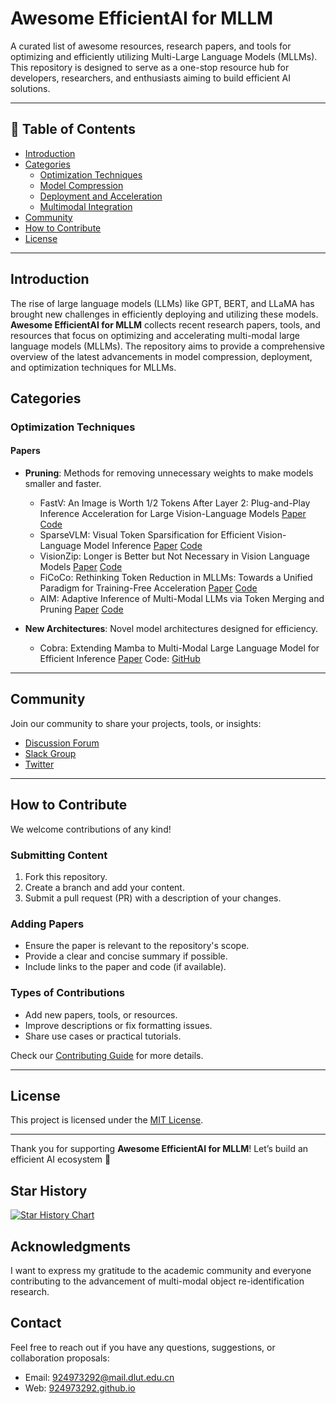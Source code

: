 # Awesome EfficientAI for MLLM

A curated list of awesome resources, research papers, and tools for optimizing and efficiently utilizing Multi-Large Language Models (MLLMs). This repository is designed to serve as a one-stop resource hub for developers, researchers, and enthusiasts aiming to build efficient AI solutions.

---

## 📖 Table of Contents

- [Introduction](#introduction)
- [Categories](#categories)
  - [Optimization Techniques](#optimization-techniques)
  - [Model Compression](#model-compression)
  - [Deployment and Acceleration](#deployment-and-acceleration)
  - [Multimodal Integration](#multimodal-integration)
- [Community](#community)
- [How to Contribute](#how-to-contribute)
- [License](#license)

---

## Introduction

The rise of large language models (LLMs) like GPT, BERT, and LLaMA has brought new challenges in efficiently deploying and utilizing these models.
**Awesome EfficientAI for MLLM** collects recent research papers, tools, and resources that focus on optimizing and accelerating multi-modal large language models (MLLMs). 
The repository aims to provide a comprehensive overview of the latest advancements in model compression, deployment, and optimization techniques for MLLMs.

## Categories

### Optimization Techniques

#### Papers

- **Pruning**: Methods for removing unnecessary weights to make models smaller and faster.  
  - FastV: An Image is Worth 1/2 Tokens After Layer 2: Plug-and-Play Inference Acceleration for Large Vision-Language Models [Paper](https://arxiv.org/pdf/2403.06764)  [Code](https://github.com/pkunlp-icler/FastV)
  - SparseVLM: Visual Token Sparsification for Efficient Vision-Language Model Inference [Paper](https://arxiv.org/abs/2410.04417) [Code](https://github.com/Gumpest/SparseVLMs)
  - VisionZip: Longer is Better but Not Necessary in Vision Language Models [Paper](https://arxiv.org/abs/2412.04467) [Code](https://github.com/dvlabresearch/VisionZip)
  - FiCoCo: Rethinking Token Reduction in MLLMs: Towards a Unified Paradigm for Training-Free Acceleration [Paper](https://arxiv.org/pdf/2411.17686) [Code](https://ficoco-accelerate.github.io/)
  - AIM: Adaptive Inference of Multi-Modal LLMs via Token Merging and Pruning [Paper](https://arxiv.org/pdf/2412.03248) [Code](https://github.com/LaVi-Lab/AIM)


- **New Architectures**: Novel model architectures designed for efficiency.  
  - Cobra: Extending Mamba to Multi-Modal Large Language Model for Efficient Inference [Paper](https://arxiv.org/abs/2403.14520) Code: [GitHub](https://github.com/h-zhao1997/cobra)

---

## Community

Join our community to share your projects, tools, or insights:

- [Discussion Forum](https://example-forum.com)
- [Slack Group](https://example-slack.com)
- [Twitter](https://twitter.com/efficientai_mllm)

---

## How to Contribute

We welcome contributions of any kind!

### Submitting Content

1. Fork this repository.
2. Create a branch and add your content.
3. Submit a pull request (PR) with a description of your changes.

### Adding Papers

- Ensure the paper is relevant to the repository's scope.
- Provide a clear and concise summary if possible.
- Include links to the paper and code (if available).

### Types of Contributions

- Add new papers, tools, or resources.
- Improve descriptions or fix formatting issues.
- Share use cases or practical tutorials.

Check our [Contributing Guide](CONTRIBUTING.md) for more details.

---

## License

This project is licensed under the [MIT License](LICENSE).

---

Thank you for supporting **Awesome EfficientAI for MLLM**! Let’s build an efficient AI ecosystem 🚀

## Star History

[![Star History Chart](https://api.star-history.com/svg?repos=924973292/Awesome-EfficientAI-for-MLLM&type=Date)](https://star-history.com/#924973292/Awesome-EfficientAI-for-MLLM&Date)

## Acknowledgments

I want to express my gratitude to the academic community and everyone contributing to the advancement of multi-modal object re-identification research.

## Contact

Feel free to reach out if you have any questions, suggestions, or collaboration proposals:

- Email: [924973292@mail.dlut.edu.cn](mailto:924973292@mail.dlut.edu.cn)
- Web: [924973292.github.io](https://924973292.github.io//)